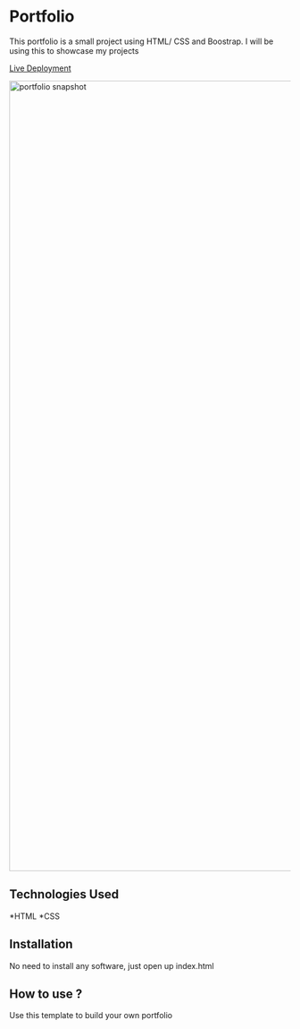 # Portfolio

This portfolio is a small project using HTML/ CSS and Boostrap. I will be using this to showcase my projects

[Live Deployment](https://portfolio.cuervocodes.repl.co/)

<img width="1412" alt="portfolio snapshot" src="https://user-images.githubusercontent.com/104921728/185712272-0c884575-e268-40e9-822e-5c23d96938e4.png">



## Technologies Used

*HTML
*CSS

## Installation

No need to install any software, just open up index.html

## How to use ?

Use this template to build your own portfolio

